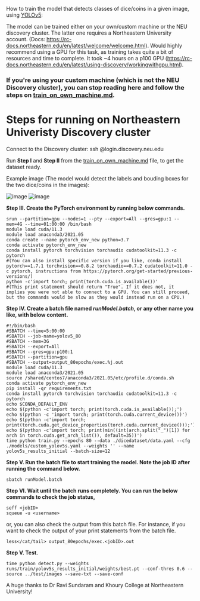 How to train the model that detects classes of dice/coins in a given image, using [YOLOv5](https://github.com/ultralytics/yolov5):

The model can be trained either on your own/custom machine or the NEU discovery cluster. The latter one requires a Northeastern University account. (Docs: https://rc-docs.northeastern.edu/en/latest/welcome/welcome.html). Would highly recommend using a GPU for this task, as training takes quite a bit of resources and time to complete. It took ~4 hours on a p100 GPU (https://rc-docs.northeastern.edu/en/latest/using-discovery/workingwithgpu.html).

### If you're using your custom machine (which is not the NEU Discovery cluster), you can stop reading here and follow the steps on [train_on_own_machine.md](https://github.com/guptaaka/coin-detection/blob/master/train_on_own_machine.md).

# Steps for running on Northeastern Univeristy Discovery cluster

Connect to the Discovery cluster: ssh <NEU-username>@login.discovery.neu.edu

Run **Step I** and **Step II** from the [train_on_own_machine.md](https://github.com/guptaaka/coin-detection/blob/master/train_on_own_machine.md) file, to get the dataset ready.

  Example image (The model would detect the labels and bouding boxes for the two dice/coins in the images):
  
  ![image](https://user-images.githubusercontent.com/23294197/149733638-bbc43262-76d3-4f7c-877b-e0fa0f8c5411.jpeg)
  ![image](https://user-images.githubusercontent.com/23294197/149734324-0a5a2049-b19c-406c-b8c7-6097c84264db.png)


**Step III. Create the PyTorch environment by running below commands.**

```
srun --partition=gpu --nodes=1 --pty --export=All --gres=gpu:1 --mem=4G --time=01:00:00 /bin/bash 
module load cuda/11.3
module load anaconda3/2021.05
conda create --name pytorch_env_new python=3.7
conda activate pytorch_env_new
conda install pytorch torchvision torchaudio cudatoolkit=11.3 -c pytorch
#(You can also install specific version if you like, conda install pytorch==1.7.1 torchvision==0.8.2 torchaudio==0.7.2 cudatoolkit=11.0 -c pytorch, instructions from https://pytorch.org/get-started/previous-versions/)
python -c'import torch; print(torch.cuda.is_available())'
#(This print statement should return "True". If it does not, it implies you were not able to connect to a GPU. You can still proceed, but the commands would be slow as they would instead run on a CPU.)
```

**Step IV. Create a batch file named _runModel.batch_, or any other name you like, with below content.**

```
#!/bin/bash
#SBATCH --time=5:00:00
#SBATCH --job-name=yolov5_80
#SBATCH --mem=3G
#SBATCH --export=All
#SBATCH --gres=gpu:p100:1
#SBATCH --partition=gpu
#SBATCH --output=output_80epochs/exec.%j.out
module load cuda/11.3
module load anaconda3/2021.05
source /shared/centos7/anaconda3/2021.05/etc/profile.d/conda.sh
conda activate pytorch_env_new
pip install -qr requirements.txt
conda install pytorch torchvision torchaudio cudatoolkit=11.3 -c pytorch
echo $CONDA_DEFAULT_ENV
echo $(python -c'import torch; print(torch.cuda.is_available());')
echo $(python -c 'import torch; print(torch.cuda.current_device())')
echo $(python -c'import torch; print(torch.cuda.get_device_properties(torch.cuda.current_device()));')
echo $(python -c'import torch; print(min((int(arch.split("_")[1]) for arch in torch.cuda.get_arch_list()), default=35))')
time python train.py --epochs 80 --data ./dicedataset/data.yaml --cfg ./models/custom_yolov5s.yaml --weights '' --name yolov5s_results_initial --batch-size=12
```
  
**Step V. Run the batch file to start training the model. Note the job ID after running the command below.**
```
sbatch runModel.batch
```
**Step VI. Wait until the batch runs completely. You can run the below commands to check the job status,**
```
seff <jobID>
squeue -u <username>
```
or, you can also check the output from this batch file. For instance, if you want to check the output of your print statements from the batch file.
```
less</cat/tail> output_80epochs/exec.<jobID>.out
```
**Step V. Test.**

```
time python detect.py --weights runs/train/yolov5s_results_initial/weights/best.pt --conf-thres 0.6 --source ../test/images --save-txt --save-conf
```
A huge thanks to Dr Ravi Sundaram and Khoury College at Northeastern University!
